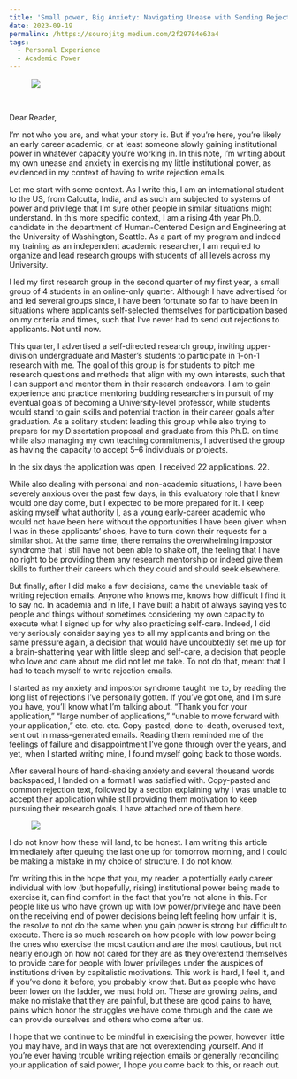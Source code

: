 ```yaml
---
title: 'Small power, Big Anxiety: Navigating Unease with Sending Rejection Emails as an Early-Career Academic'
date: 2023-09-19
permalink: /https://sourojitg.medium.com/2f29784e63a4
tags:
  - Personal Experience
  - Academic Power
---
```

<figure>
  <img src = "https://miro.medium.com/v2/resize:fit:720/format:webp/1*m2n_q6hdh8A_g9V0jcxLsw.png" class="center">
</figure>
<br>
<p>Dear Reader,</p>
<p>I’m not who you are, and what your story is. But if you’re here, you’re likely an early career academic, or at least someone slowly gaining institutional power in whatever capacity you’re working in. In this note, I’m writing about my own unease and anxiety in exercising my little institutional power, as evidenced in my context of having to write rejection emails.</p>
<p>Let me start with some context. As I write this, I am an international student to the US, from Calcutta, India, and as such am subjected to systems of power and privilege that I’m sure other people in similar situations might understand. In this more specific context, I am a rising 4th year Ph.D. candidate in the department of Human-Centered Design and Engineering at the University of Washington, Seattle. As a part of my program and indeed my training as an independent academic researcher, I am required to organize and lead research groups with students of all levels across my University.</p>
<p>I led my first research group in the second quarter of my first year, a small group of 4 students in an online-only quarter. Although I have advertised for and led several groups since, I have been fortunate so far to have been in situations where applicants self-selected themselves for participation based on my criteria and times, such that I’ve never had to send out rejections to applicants. Not until now.</p>
<p>This quarter, I advertised a self-directed research group, inviting upper-division undergraduate and Master’s students to participate in 1-on-1 research with me. The goal of this group is for students to pitch me research questions and methods that align with my own interests, such that I can support and mentor them in their research endeavors. I am to gain experience and practice mentoring budding researchers in pursuit of my eventual goals of becoming a University-level professor, while students would stand to gain skills and potential traction in their career goals after graduation. As a solitary student leading this group while also trying to prepare for my Dissertation proposal and graduate from this Ph.D. on time while also managing my own teaching commitments, I advertised the group as having the capacity to accept 5–6 individuals or projects.</p>
<p>In the six days the application was open, I received 22 applications. 22.</p>
<p>While also dealing with personal and non-academic situations, I have been severely anxious over the past few days, in this evaluatory role that I knew would one day come, but I expected to be more prepared for it. I keep asking myself what authority I, as a young early-career academic who would not have been here without the opportunities I have been given when I was in these applicants’ shoes, have to turn down their requests for a similar shot. At the same time, there remains the overwhelming impostor syndrome that I still have not been able to shake off, the feeling that I have no right to be providing them any research mentorship or indeed give them skills to further their careers which they could and should seek elsewhere.</p>

<p>But finally, after I did make a few decisions, came the uneviable task of writing rejection emails. Anyone who knows me, knows how difficult I find it to say no. In academia and in life, I have built a habit of always saying yes to people and things without sometimes considering my own capacity to execute what I signed up for why also practicing self-care. Indeed, I did very seriously consider saying yes to all my applicants and bring on the same pressure again, a decision that would have undoubtedly set me up for a brain-shattering year with little sleep and self-care, a decision that people who love and care about me did not let me take. To not do that, meant that I had to teach myself to write rejection emails.</p>
<p>I started as my anxiety and impostor syndrome taught me to, by reading the long list of rejections I’ve personally gotten. If you’ve got one, and I’m sure you have, you’ll know what I’m talking about. “Thank you for your application,” “large number of applications,” “unable to move forward with your application,” etc. etc. etc. Copy-pasted, done-to-death, overused text, sent out in mass-generated emails. Reading them reminded me of the feelings of failure and disappointment I’ve gone through over the years, and yet, when I started writing mine, I found myself going back to those words.</p>
<p>After several hours of hand-shaking anxiety and several thousand words backspaced, I landed on a format I was satisfied with. Copy-pasted and common rejection text, followed by a section explaining why I was unable to accept their application while still providing them motivation to keep pursuing their research goals. I have attached one of them here.</p>
<figure>
  <img src = "https://miro.medium.com/v2/resize:fit:640/format:webp/1*ev1imJiVribahB7INT_89g.png" class="center">
</figure>
<p>I do not know how these will land, to be honest. I am writing this article immediately after queuing the last one up for tomorrow morning, and I could be making a mistake in my choice of structure. I do not know.</p>
<p>I’m writing this in the hope that you, my reader, a potentially early career individual with low (but hopefully, rising) institutional power being made to exercise it, can find comfort in the fact that you’re not alone in this. For people like us who have grown up with low power/privilege and have been on the receiving end of power decisions being left feeling how unfair it is, the resolve to not do the same when you gain power is strong but difficult to execute. There is so much research on how people with low power being the ones who exercise the most caution and are the most cautious, but not nearly enough on how not cared for they are as they overextend themselves to provide care for people with lower privileges under the auspices of institutions driven by capitalistic motivations. This work is hard, I feel it, and if you’ve done it before, you probably know that. But as people who have been lower on the ladder, we must hold on. These are growing pains, and make no mistake that they are painful, but these are good pains to have, pains which honor the struggles we have come through and the care we can provide ourselves and others who come after us.</p>
<p>I hope that we continue to be mindful in exercising the power, however little you may have, and in ways that are not overextending yourself. And if you’re ever having trouble writing rejection emails or generally reconciling your application of said power, I hope you come back to this, or reach out.</p>
